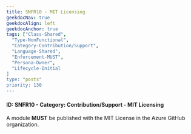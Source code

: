 ```yaml
---
title: SNFR10 - MIT Licensing
geekdocNav: true
geekdocAlign: left
geekdocAnchor: true
tags: ["Class-Shared",
  "Type-NonFunctional",
  "Category-Contribution/Support",
  "Language-Shared",
  "Enforcement-MUST",
  "Persona-Owner",
  "Lifecycle-Initial
]
type: "posts"
priority: 130
---
```


#### ID: SNFR10 - Category: Contribution/Support - MIT Licensing

A module **MUST** be published with the MIT License in the Azure GitHub organization.
